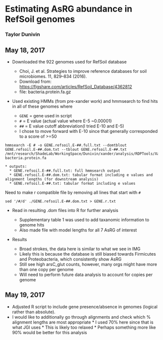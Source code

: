 # Estimating AsRG abundance in RefSoil genomes
### Taylor Dunivin

## May 18, 2017
* Downloaded the 922 genomes used for RefSoil database 
    * Choi, J. et al. Strategies to improve reference databases for soil microbiomes. 11, 829–834 (2016).
    * Download from: https://figshare.com/articles/RefSoil_Database/4362812
    * file: bacteria.protein.fa.gz
    
* Used existing HMMs (from pre-xander work) and hmmsearch to find hits in all of these genomes where
    * ```GENE``` = gene used in script
    * ```#``` = E value (actual value where E-5 ~0.00001)
    * ```##``` = E value cutoff abbreviation(I tried E-10 and E-5)
    * I chose to move forward with E-10 since that generally corresponded to a score of >=50
```
hmmsearch -E # -o GENE.refsoil.E-##.full.txt --domtblout GENE.refsoil.E-##.dom.txt --tblout GENE.refsoil.E-##.txt /mnt/research/ShadeLab/WorkingSpace/Dunivin/xander/analysis/RDPTools/Xander_assembler/gene_resource/GENE/originaldata/GENE.hmm bacteria.protein.fa
```
    * outputs:
      * GENE.refsoil.E-##.full.txt: full hmmsearch output
      * GENE.refsoil.E-##.dom.txt: tabular format including e values and alignment lengths (for downstream analysis)
      * GENE.refsoil.E-##.txt: tabular format including e values 
      
Need to make r compatible file by removing all lines that start with ```#```
```
sed '/#/d' ./GENE.refsoil.E-##.dom.txt > GENE.r.txt
```
      
* Read in resulting .dom files into R for further analysis
    * Supplementary table 1 was used to add taxanomic information to genome hits
    * Also made file with model lengths for all 7 AsRG of interest
    
* Results
    * Broad strokes, the data here is similar to what we see in IMG
    * Likely this is because the database is still biased towards Firmicutes and Proteobacteria, which consistently show AsRG
    * Still see high arsC_glut counts, however, many orgs might have more than one copy per genome
    * Will need to perform future data analysis to account for copies per genome
    
## May 19, 2017
* Adjusted R script to include gene presence/absence in genomes (logical rather than absolute). 
* I would like to additionally go through alignments and check which % alignment lengths are most appropriate
      * I used 70% here since that is what JGI uses
      * This is likely too relaxed
      * Perhaps something more like 90% would be better for this analysis

